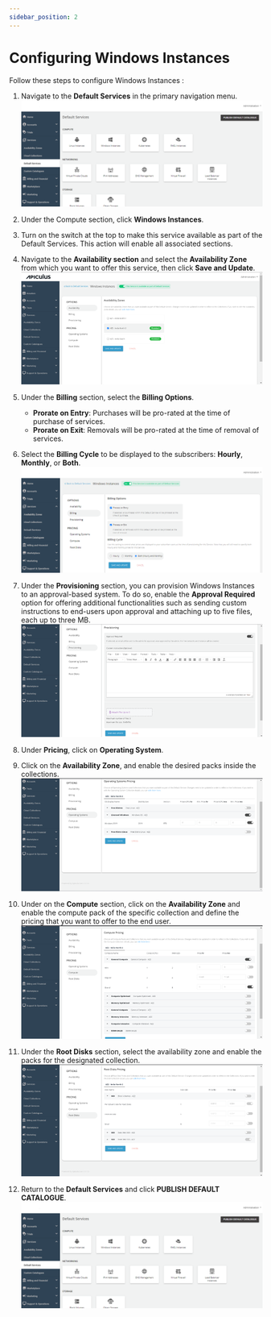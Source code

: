 ```yaml
---
sidebar_position: 2
---
```

# Configuring Windows Instances

Follow these steps to configure Windows Instances :

1. Navigate to the **Default Services** in the primary navigation menu.
![Configuring Windows Instances](img/rhel.png)
1. Under the Compute section, click **Windows Instances**.
2. Turn on the switch at the top to make this service available as part of the Default Services. This action will enable all associated sections.
3. Navigate to the **Availability section** and select the **Availability Zone** from which you want to offer this service, then click **Save and Update**.
![Configuring Windows Instances](img/windows1.png)
5. Under the **Billing** section, select the **Billing Options**.
	- **Prorate on Entry**: Purchases will be pro-rated at the time of purchase of services.
	- **Prorate on Exit**: Removals will be pro-rated at the time of removal of services.
6. Select the **Billing Cycle** to be displayed to the subscribers: **Hourly**, **Monthly**, or **Both**.
![Configuring Windows Instances](img/windows2.png)
6. Under the **Provisioning** section, you can provision Windows Instances to an approval-based system. To do so, enable the **Approval Required** option for offering additional functionalities such as sending custom instructions to end-users upon approval and attaching up to five files, each up to three MB. 
![Configuring Windows Instances](img/windows3.png)
7. Under **Pricing**, click on **Operating System**.
8. Click on the **Availability Zone**, and enable the desired packs inside the collections.
![Configuring Windows Instances](img/windows4.png)
8. Under on the **Compute** section, click on the **Availability Zone** and enable the compute pack of the specific collection and define the pricing that you want to offer to the end user.
   ![Configuring Windows Instances](img/windows5.png)
9. Under the **Root Disks** section, select the availability zone and enable the packs for the designated collection.
   ![Configuring Windows Instances](img/windows6.png)

10. Return to the **Default Services** and click **PUBLISH DEFAULT CATALOGUE**.![Configuring Windows Instances](img/rhel.png)
